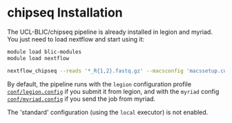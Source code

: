 # chipseq Installation

The UCL-BLIC/chipseq pipeline is already installed in legion and myriad. You just need to load nextflow and start using it:

```bash
module load blic-modules
module load nextflow

nextflow_chipseq --reads '*_R{1,2}.fastq.gz' --macsconfig 'macssetup.config'
```

By default, the pipeline runs with the `legion` configuration profile [`conf/legion.config`](../conf/legion.config) if you submit it from legion, and with the `myriad` config [`conf/myriad.config`](../conf/myriad.config) if you send 
the job from myriad.

The 'standard' configuration (using the `local` executor) is not enabled.
